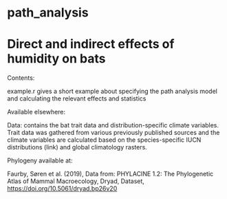# path_analysis

# Direct and indirect effects of humidity on bats

Contents:

example.r gives a short example about specifying the path analysis model and calculating the relevant effects and statistics

Available elsewhere:

Data: contains the bat trait data and distribution-specific climate variables. Trait data was gathered from various previously published sources and the climate variables are calculated based on the species-specific IUCN distributions (link) and global climatology rasters.

Phylogeny available at:

Faurby, Søren et al. (2019), Data from: PHYLACINE 1.2: The Phylogenetic Atlas of Mammal Macroecology, Dryad, Dataset, https://doi.org/10.5061/dryad.bp26v20

